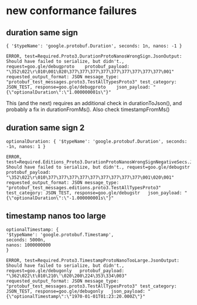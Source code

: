 # new conformance failures

## duration same sign

```
{ '$typeName': 'google.protobuf.Duration', seconds: 1n, nanos: -1 }
```

```
ERROR, test=Required.Proto3.DurationProtoNanosWrongSign.JsonOutput: Should have failed to serialize, but didn't., request=goo.gle/debugproto    protobuf_payload: "\352\022\r\010\001\020\377\377\377\377\377\377\377\377\377\001" requested_output_format: JSON message_type: "protobuf_test_messages.proto3.TestAllTypesProto3" test_category: JSON_TEST, response=goo.gle/debugproto    json_payload: "{\"optionalDuration\":\"1.000000001s\"}"
```

This (and the next) requires an additional check in durationToJson(), and probably a fix in durationFromMs().
Also check timestampFromMs()


## duration same sign 2

```
optionalDuration: { '$typeName': 'google.protobuf.Duration', seconds: -1n, nanos: 1 }
```

```
ERROR, test=Required.Editions_Proto3.DurationProtoNanosWrongSignNegativeSecs.JsonOutput: Should have failed to serialize, but didn't., request=goo.gle/debugstr   protobuf_payload: "\352\022\r\010\377\377\377\377\377\377\377\377\377\001\020\001" requested_output_format: JSON message_type: "protobuf_test_messages.editions.proto3.TestAllTypesProto3" test_category: JSON_TEST, response=goo.gle/debugstr   json_payload: "{\"optionalDuration\":\"-1.000000001s\"}"
```

## timestamp nanos too large

```
optionalTimestamp: {
'$typeName': 'google.protobuf.Timestamp',
seconds: 5000n,
nanos: 1000000000
}
```

```
ERROR, test=Required.Proto3.TimestampProtoNanoTooLarge.JsonOutput: Should have failed to serialize, but didn't., request=goo.gle/debugonly   protobuf_payload: "\362\022\t\010\210\'\020\200\224\353\334\003" requested_output_format: JSON message_type: "protobuf_test_messages.proto3.TestAllTypesProto3" test_category: JSON_TEST, response=goo.gle/debugonly   json_payload: "{\"optionalTimestamp\":\"1970-01-01T01:23:20.000Z\"}"
```

